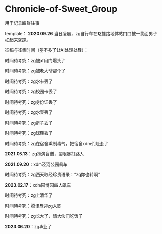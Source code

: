 # Chronicle-of-Sweet_Group

用于记录甜群往事

template： **2020.09.26** 当日凌晨，zg自行车在珞雄路地体站门口被一蒙面男子扛起来就跑。

征稿与征集时间（差不多了让AI处理处理）：

时间待考究：zg被af用门爆头了

时间待考究：zg被老大爷那个了

时间待考究：zg水卡丢了

时间待考究：zg校园卡丢了

时间待考究：zg身份证丢了

时间待考究：zg水壶丢了

时间待考究：zg裤子丢了

时间待考究：zg球鞋丢了

时间待考究：zg在宿舍熏制毒气，把宿舍xdm们赶走了

**2021.03.13**：zg扮演盲僧，蒙眼暴打路人

**2021.09.20**：xdm泾河公园飙车

时间待考究：zg西天取经珍贵语录：“zg你也转啊”

**2023.02.17**：xdm园博园四人飙车

时间待考究：zg上清华了

时间待考究：腾讯恭迎zg入职

时间待考究：zg长大了，请大伙们吃饭了

**2023.06.20**：zg毕业了
